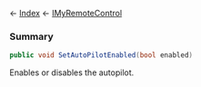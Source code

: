 ← [Index](Api-Index) ← [IMyRemoteControl](Sandbox.ModAPI.Ingame.IMyRemoteControl)

### Summary

```csharp
public void SetAutoPilotEnabled(bool enabled)
```

Enables or disables the autopilot.

